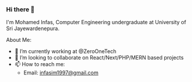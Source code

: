 ### Hi there 👋

I'm Mohamed Infas, Computer Engineering undergraduate at University of Sri Jayewardenepura.

About Me:

- 🌱 I’m currently working at @ZeroOneTech
- 👯 I’m looking to collaborate on React/Next/PHP/MERN based projects
- 📫 How to reach me: 
     -  Email: infasim1997@gmail.com

